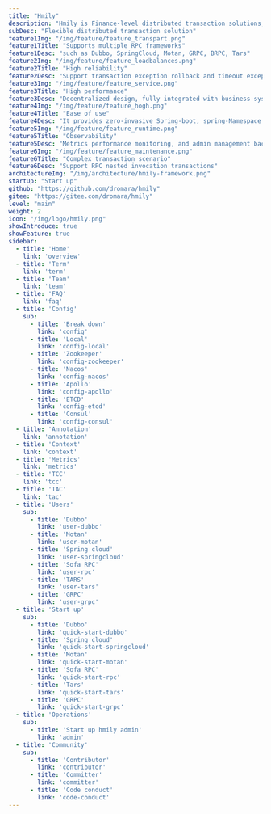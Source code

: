 ```yaml
---
title: "Hmily"
description: "Hmily is Finance-level distributed transaction solutions, Supports multiple RPC frameworks, such as Dubbo, SpringCloud, Motan, GRPC, BRPC, Tars"
subDesc: "Flexible distributed transaction solution"
feature1Img: "/img/feature/feature_transpart.png"
feature1Title: "Supports multiple RPC frameworks"
feature1Desc: "such as Dubbo, SpringCloud, Motan, GRPC, BRPC, Tars"
feature2Img: "/img/feature/feature_loadbalances.png"
feature2Title: "High reliability"
feature2Desc: "Support transaction exception rollback and timeout exception recovery in distributed scenarios to prevent transaction suspension"
feature3Img: "/img/feature/feature_service.png"
feature3Title: "High performance"
feature3Desc: "Decentralized design, fully integrated with business systems, naturally supports cluster deployment"
feature4Img: "/img/feature/feature_hogh.png"
feature4Title: "Ease of use"
feature4Desc: "It provides zero-invasive Spring-boot, spring-Namespace and rapid integration with business systems"
feature5Img: "/img/feature/feature_runtime.png"
feature5Title: "Observability"
feature5Desc: "Metrics performance monitoring, and admin management background UI display"
feature6Img: "/img/feature/feature_maintenance.png"
feature6Title: "Complex transaction scenario"
feature6Desc: "Support RPC nested invocation transactions"
architectureImg: "/img/architecture/hmily-framework.png"
startUp: "Start up"
github: "https://github.com/dromara/hmily"
gitee: "https://gitee.com/dromara/hmily"
level: "main"
weight: 2
icon: "/img/logo/hmily.png"
showIntroduce: true
showFeature: true
sidebar:
  - title: 'Home'  	
    link: 'overview'
  - title: 'Term'  	
    link: 'term'
  - title: 'Team'  	
    link: 'team'
  - title: 'FAQ'  	
    link: 'faq'
  - title: 'Config'
    sub:
      - title: 'Break down'  	
        link: 'config'
      - title: 'Local'  	
        link: 'config-local'
      - title: 'Zookeeper'  	
        link: 'config-zookeeper'
      - title: 'Nacos'  	
        link: 'config-nacos'
      - title: 'Apollo'  	
        link: 'config-apollo'
      - title: 'ETCD'  	
        link: 'config-etcd'
      - title: 'Consul'  	
        link: 'config-consul'
  - title: 'Annotation'  	
    link: 'annotation'
  - title: 'Context'  	
    link: 'context'
  - title: 'Metrics'  	
    link: 'metrics'
  - title: 'TCC'  	
    link: 'tcc'
  - title: 'TAC'  	
    link: 'tac'
  - title: 'Users'
    sub:
      - title: 'Dubbo'  	
        link: 'user-dubbo'
      - title: 'Motan'  	
        link: 'user-motan'
      - title: 'Spring cloud'  	
        link: 'user-springcloud'
      - title: 'Sofa RPC'  	
        link: 'user-rpc'
      - title: 'TARS'  	
        link: 'user-tars'
      - title: 'GRPC'  	
        link: 'user-grpc' 
  - title: 'Start up'
    sub:
      - title: 'Dubbo'  	
        link: 'quick-start-dubbo'
      - title: 'Spring cloud'  	
        link: 'quick-start-springcloud'
      - title: 'Motan'  	
        link: 'quick-start-motan'
      - title: 'Sofa RPC'  	
        link: 'quick-start-rpc'
      - title: 'Tars'  	
        link: 'quick-start-tars'
      - title: 'GRPC'  	
        link: 'quick-start-grpc'
  - title: 'Operations'
    sub:
      - title: 'Start up hmily admin'  	
        link: 'admin'
  - title: 'Community'
    sub:
      - title: 'Contributor'  	
        link: 'contributor'
      - title: 'Committer'  	
        link: 'committer'
      - title: 'Code conduct'  	
        link: 'code-conduct' 
---
```


